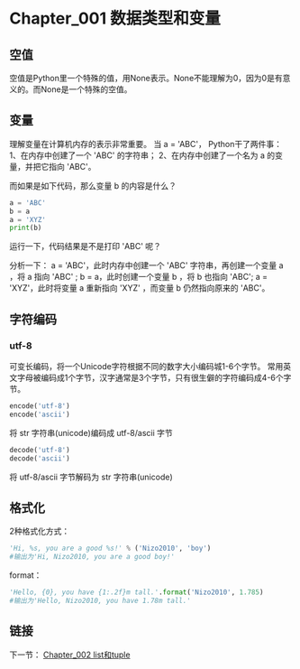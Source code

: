 # Chapter_001   数据类型和变量

## 空值

空值是Python里一个特殊的值，用None表示。None不能理解为0，因为0是有意义的。而None是一个特殊的空值。


## 变量
理解变量在计算机内存的表示非常重要。
当 a = 'ABC'，
Python干了两件事：
1、在内存中创建了一个 'ABC' 的字符串；
2、在内存中创建了一个名为 a 的变量，并把它指向 'ABC'。

而如果是如下代码，那么变量 b 的内容是什么？
```Python
a = 'ABC'
b = a
a = 'XYZ'
print(b)
```
运行一下，代码结果是不是打印 'ABC' 呢？

分析一下：
a = 'ABC'，此时内存中创建一个 'ABC' 字符串，再创建一个变量 a ，将 a 指向 'ABC' ;
b = a，此时创建一个变量 b ，将 b 也指向 'ABC';
a = 'XYZ'，此时将变量 a 重新指向 'XYZ' ，而变量 b 仍然指向原来的 'ABC'。


## 字符编码
### utf-8
可变长编码，将一个Unicode字符根据不同的数字大小编码城1-6个字节。
常用英文字母被编码成1个字节，汉字通常是3个字节，只有很生僻的字符编码成4-6个字节。

```Python
encode('utf-8')
encode('ascii')
```
将 str 字符串(unicode)编码成 utf-8/ascii 字节

```Python
decode('utf-8')
decode('ascii')
```
将 utf-8/ascii 字节解码为 str 字符串(unicode)


## 格式化
2种格式化方式：
```Python
'Hi, %s, you are a good %s!' % ('Nizo2010', 'boy')
#输出为'Hi, Nizo2010, you are a good boy!'
```

format：
```Python
'Hello, {0}, you have {1:.2f}m tall.'.format('Nizo2010', 1.785)
#输出为'Hello, Nizo2010, you have 1.78m tall.'
```


## 链接

下一节： [Chapter_002 list和tuple](https://github.com/nizo2010/Study_Python_lxf/blob/master/Chapter_002.md "Chapter_002 list和tuple")
